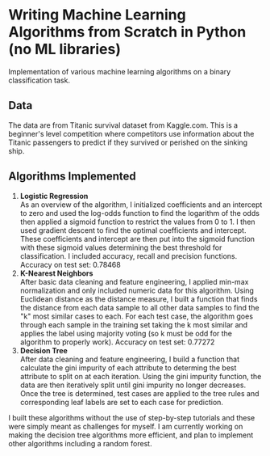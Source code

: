# Writing Machine Learning Algorithms from Scratch in Python (no ML libraries) 
Implementation of various machine learning algorithms on a binary classification task.

## Data
The data are from Titanic survival dataset from Kaggle.com. This is a beginner's level competition where competitors use information about the Titanic passengers to predict if they survived or perished on the sinking ship.

## Algorithms Implemented
<ol>
  <li><b>Logistic Regression</b></li>
As an overview of the algorithm, I initialized coefficients and an intercept to zero and used the log-odds function to find the logarithm of the odds then applied a sigmoid function to restrict the values from 0 to 1. I then used gradient descent to find the optimal coefficients and intercept. These coefficients and intercept are then put into the sigmoid function with these sigmoid values determining the best threshold for classification. I included accuracy, recall and precision functions.
Accuracy on test set: 0.78468
  <li><b>K-Nearest Neighbors</b></li>
After basic data cleaning and feature engineering, I applied min-max normalization and only included numeric data for this algorithm. Using Euclidean distance as the distance measure, I built a function that finds the distance from each data sample to all other data samples to find the "k" most similar cases to each. For each test case, the algorithm goes through each sample in the training set taking the k most similar and applies the label using majority voting (so k must be odd for the algorithm to properly work).
Accuracy on test set: 0.77272

  <li><b>Decision Tree</b></li>
 After data cleaning and feature engineering, I build a function that calculate the gini impurity of each attribute to determing the best attribute to split on at each iteration. Using the gini impurity function, the data are then iteratively split until gini impurity no longer decreases. Once the tree is determined, test cases are applied to the tree rules and corresponding leaf labels are set to each case for prediction.
</ol>

I built these algorithms without the use of step-by-step tutorials and these were simply meant as challenges for myself. I am currently working on making the decision tree algorithms more efficient, and plan to implement other algorithms including a random forest.
